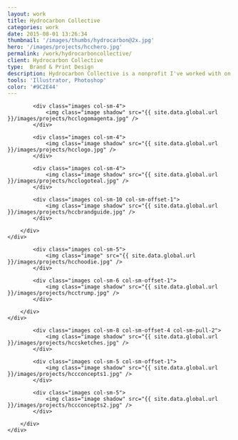 ```yaml
---
layout: work
title: Hydrocarbon Collective
categories: work
date: 2015-08-01 13:26:34
thumbnail: '/images/thumbs/hydrocarbon@2x.jpg'
hero: '/images/projects/hcchero.jpg'
permalink: /work/hydrocarboncollective/
client: Hydrocarbon Collective
type:  Brand & Print Design
description: Hydrocarbon Collective is a nonprofit I've worked with on several projects, some with a particular social justice goal and some purely for artistic shenaigans. They asked me to create a brand identity, logo and series of sweatshirts, stickers and web assets. The challenge was primarily to create something modern and iconic that featured the icosahedron shape that's part of the group's flagship art piece.
tools: 'Illustrator, Photoshop'
color: '#9C2E44'
---
```


<section class="projectsection">
    <div class="container">
        <div class="row">
  
            <div class="images col-sm-4">
                <img class="image shadow" src="{{ site.data.global.url }}/images/projects/hcclogomagenta.jpg" />
            </div>

            <div class="images col-sm-4">
                <img class="image shadow" src="{{ site.data.global.url }}/images/projects/hcclogo.jpg" />
            </div>
            
            <div class="images col-sm-4">
                <img class="image shadow" src="{{ site.data.global.url }}/images/projects/hcclogoteal.jpg" />
            </div>
            
            <div class="images col-sm-10 col-sm-offset-1">
                <img class="image shadow" src="{{ site.data.global.url }}/images/projects/hccbrandguide.jpg" />
            </div>
            
        </div>   
    </div>
</section>

<section class="projectsection dark">
    <div class="container">
        <div class="row">
  
            <div class="images col-sm-5">
                <img class="image" src="{{ site.data.global.url }}/images/projects/hcchoodie.jpg" />
            </div>

            <div class="images col-sm-6 col-sm-offset-1">
                <img class="image shadow" src="{{ site.data.global.url }}/images/projects/hcctrump.jpg" />
            </div>
            
        </div>   
    </div>
</section>

<section class="projectsection">
    <div class="container">
        <div class="row">
  
            <div class="images col-sm-8 col-sm-offset-4 col-sm-pull-2">
                <img class="image shadow" src="{{ site.data.global.url }}/images/projects/hccsketches.jpg" />
            </div>

            <div class="images col-sm-5 col-sm-offset-1">
                <img class="image shadow" src="{{ site.data.global.url }}/images/projects/hccconcepts1.jpg" />
            </div>
            
            <div class="images col-sm-5">
                <img class="image shadow" src="{{ site.data.global.url }}/images/projects/hccconcepts2.jpg" />
            </div>
            
        </div>   
    </div>
</section>